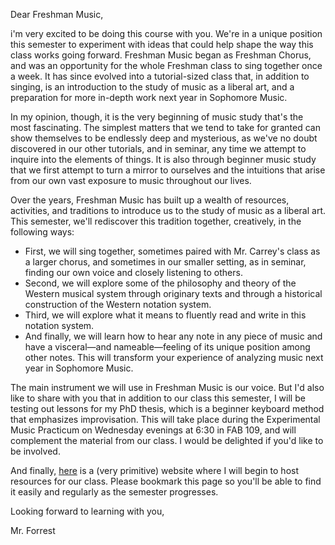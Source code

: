 Dear Freshman Music,

i'm very excited to be doing this course with you. We're in a unique position this semester to experiment with ideas that could help shape the way this class works going forward. Freshman Music began as Freshman Chorus, and was an opportunity for the whole Freshman class to sing together once a week. It has since evolved into a tutorial-sized class that, in addition to singing, is an introduction to the study of music as a liberal art, and a preparation for more in-depth work next year in Sophomore Music.

In my opinion, though, it is the very beginning of music study that's the most fascinating. The simplest matters that we tend to take for granted can show themselves to be endlessly deep and mysterious, as we've no doubt discovered in our other tutorials, and in seminar, any time we attempt to inquire into the elements of things. It is also through beginner music study that we first attempt to turn a mirror to ourselves and the intuitions that arise from our own vast exposure to music throughout our lives.

Over the years, Freshman Music has built up a wealth of resources, activities, and traditions to introduce us to the study of music as a liberal art. This semester, we'll rediscover this tradition together, creatively, in the following ways:

- First, we will sing together, sometimes paired with Mr. Carrey's class as a larger chorus, and sometimes in our smaller setting, as in seminar, finding our own voice and closely listening to others. 
- Second, we will explore some of the philosophy and theory of the Western musical system through originary texts and through a historical construction of the Western notation system. 
- Third, we will explore what it means to fluently read and write in this notation system.
- And finally, we will learn how to hear any note in any piece of music and have a visceral&mdash;and nameable&mdash;feeling of its unique position among other notes. This will transform your experience of analyzing music next year in Sophomore Music. 

The main instrument we will use in Freshman Music is our voice. But I'd also like to share with you that in addition to our class this semester, I will be testing out lessons for my PhD thesis, which is a beginner keyboard method that emphasizes improvisation. This will take place during the Experimental Music Practicum on Wednesday evenings at 6:30 in FAB 109, and will complement the material from our class. I would be delighted if you'd like to be involved.

And finally, [here]() is a (very primitive) website where I will begin to host resources for our class. Please bookmark this page so you'll be able to find it easily and regularly as the semester progresses.



Looking forward to learning with you,

Mr. Forrest
